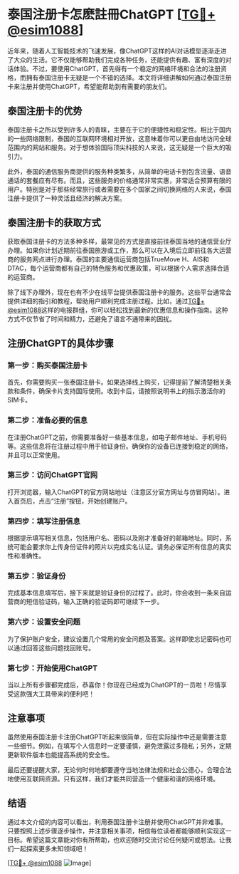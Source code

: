 # 泰国注册卡怎麽註冊ChatGPT [[TG💪+ @esim1088](https://t.me/s/esim1088)]

近年来，随着人工智能技术的飞速发展，像ChatGPT这样的AI对话模型逐渐走进了大众的生活。它不仅能够帮助我们完成各种任务，还能提供有趣、富有深度的对话体验。不过，要使用ChatGPT，首先得有一个稳定的网络环境和合法的注册资格，而拥有泰国注册卡无疑是一个不错的选择。本文将详细讲解如何通过泰国注册卡来注册并使用ChatGPT，希望能帮助到有需要的朋友们。

## 泰国注册卡的优势

泰国注册卡之所以受到许多人的青睐，主要在于它的便捷性和稳定性。相比于国内的一些网络限制，泰国的互联网环境相对开放，这意味着你可以更自由地访问全球范围内的网站和服务。对于想体验国际顶尖科技的人来说，这无疑是一个巨大的吸引力。

此外，泰国的通信服务商提供的服务种类繁多，从简单的电话卡到包含流量、语音通话的套餐应有尽有。而且，这些服务的价格通常非常实惠，非常适合预算有限的用户。特别是对于那些经常旅行或者需要在多个国家之间切换网络的人来说，泰国注册卡提供了一种灵活且经济的解决方案。

## 泰国注册卡的获取方式

获取泰国注册卡的方法多种多样，最常见的方式是直接前往泰国当地的通信营业厅办理。如果你计划近期前往泰国旅游或工作，那么可以在入境后立即前往各大运营商的服务网点进行办理。泰国的主要通信运营商包括TrueMove H、AIS和DTAC，每个运营商都有自己的特色服务和优惠政策，可以根据个人需求选择合适的运营商。

除了线下办理外，现在也有不少在线平台提供泰国注册卡的服务。这些平台通常会提供详细的指引和教程，帮助用户顺利完成注册过程。比如，通过[TG💪+ @esim1088](https://t.me/s/esim1088)这样的电报群组，你可以轻松找到最新的优惠信息和操作指南。这种方式不仅节省了时间和精力，还避免了语言不通带来的困扰。

## 注册ChatGPT的具体步骤

### 第一步：购买泰国注册卡

首先，你需要购买一张泰国注册卡。如果选择线上购买，记得提前了解清楚相关条款和条件，确保卡片支持国际使用。收到卡后，请按照说明书上的指示激活你的SIM卡。

### 第二步：准备必要的信息

在注册ChatGPT之前，你需要准备好一些基本信息，如电子邮件地址、手机号码等。这些信息将在注册过程中用于验证身份。确保你的设备已连接到稳定的网络，并且可以正常使用。

### 第三步：访问ChatGPT官网

打开浏览器，输入ChatGPT的官方网站地址（注意区分官方网址与仿冒网站）。进入首页后，点击“注册”按钮，开始创建账户。

### 第四步：填写注册信息

根据提示填写相关信息，包括用户名、密码以及刚才准备好的邮箱地址。同时，系统可能会要求你上传身份证件的照片以完成实名认证。请务必保证所有信息的真实性和准确性。

### 第五步：验证身份

完成基本信息填写后，接下来就是验证身份的过程了。此时，你会收到一条来自运营商的短信验证码，输入正确的验证码即可继续下一步。

### 第六步：设置安全问题

为了保护账户安全，建议设置几个常用的安全问题及答案。这样即使忘记密码也可以通过回答这些问题找回账号。

### 第七步：开始使用ChatGPT

当以上所有步骤都完成后，恭喜你！你现在已经成为ChatGPT的一员啦！尽情享受这款强大工具带来的便利吧！

## 注意事项

虽然使用泰国注册卡注册ChatGPT听起来很简单，但在实际操作中还是需要注意一些细节。例如，在填写个人信息时一定要谨慎，避免泄露过多隐私；另外，定期更新软件版本也能提高系统的安全性。

最后还要提醒大家，无论何时何地都要遵守当地法律法规和社会公德心，合理合法地使用互联网资源。只有这样，我们才能共同营造一个健康和谐的网络环境。

## 结语

通过本文介绍的内容可以看出，利用泰国注册卡注册并使用ChatGPT并非难事。只要按照上述步骤逐步操作，并注意相关事项，相信每位读者都能够顺利实现这一目标。希望这篇文章能对你有所帮助，也欢迎随时交流讨论任何疑问或想法。让我们一起探索更多未知领域吧！

[[TG💪+ @esim1088](https://t.me/s/esim1088) ![Image](https://i.postimg.cc/4NQfJmqS/Snipaste-2025-05-13-00-14-12.png)]